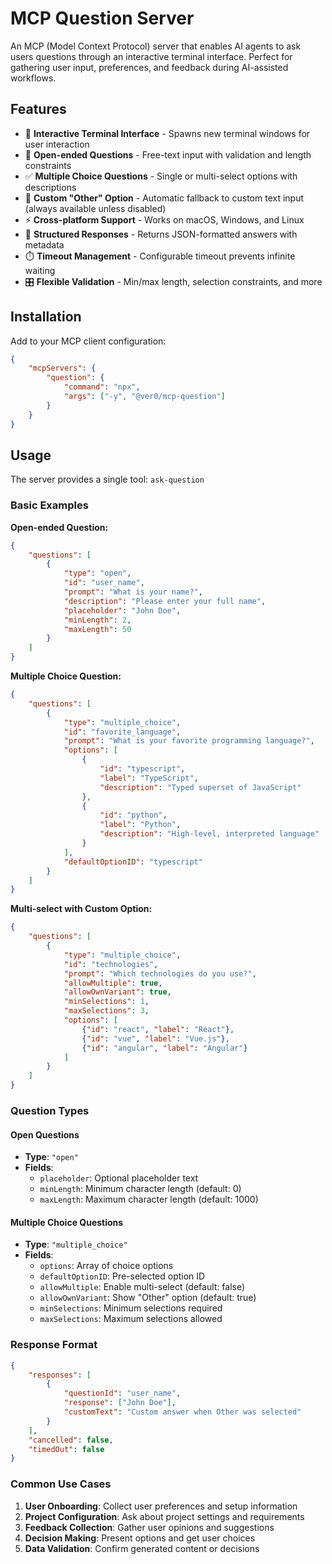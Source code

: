 # MCP Question Server

An MCP (Model Context Protocol) server that enables AI agents to ask users questions through an interactive terminal
interface. Perfect for gathering user input, preferences, and feedback during AI-assisted workflows.

## Features

- 🎯 **Interactive Terminal Interface** - Spawns new terminal windows for user interaction
- 📝 **Open-ended Questions** - Free-text input with validation and length constraints
- ✅ **Multiple Choice Questions** - Single or multi-select options with descriptions
- 🎨 **Custom "Other" Option** - Automatic fallback to custom text input (always available unless disabled)
- ⚡ **Cross-platform Support** - Works on macOS, Windows, and Linux
- 🔄 **Structured Responses** - Returns JSON-formatted answers with metadata
- ⏱️ **Timeout Management** - Configurable timeout prevents infinite waiting
- 🎛️ **Flexible Validation** - Min/max length, selection constraints, and more

## Installation

Add to your MCP client configuration:

```json
{
	"mcpServers": {
		"question": {
			"command": "npx",
			"args": ["-y", "@ver0/mcp-question"]
		}
	}
}
```

## Usage

The server provides a single tool: `ask-question`

### Basic Examples

**Open-ended Question:**

```json
{
	"questions": [
		{
			"type": "open",
			"id": "user_name",
			"prompt": "What is your name?",
			"description": "Please enter your full name",
			"placeholder": "John Doe",
			"minLength": 2,
			"maxLength": 50
		}
	]
}
```

**Multiple Choice Question:**

```json
{
	"questions": [
		{
			"type": "multiple_choice",
			"id": "favorite_language",
			"prompt": "What is your favorite programming language?",
			"options": [
				{
					"id": "typescript",
					"label": "TypeScript",
					"description": "Typed superset of JavaScript"
				},
				{
					"id": "python",
					"label": "Python",
					"description": "High-level, interpreted language"
				}
			],
			"defaultOptionID": "typescript"
		}
	]
}
```

**Multi-select with Custom Option:**

```json
{
	"questions": [
		{
			"type": "multiple_choice",
			"id": "technologies",
			"prompt": "Which technologies do you use?",
			"allowMultiple": true,
			"allowOwnVariant": true,
			"minSelections": 1,
			"maxSelections": 3,
			"options": [
				{"id": "react", "label": "React"},
				{"id": "vue", "label": "Vue.js"},
				{"id": "angular", "label": "Angular"}
			]
		}
	]
}
```

### Question Types

#### Open Questions

- **Type**: `"open"`
- **Fields**:
  - `placeholder`: Optional placeholder text
  - `minLength`: Minimum character length (default: 0)
  - `maxLength`: Maximum character length (default: 1000)

#### Multiple Choice Questions

- **Type**: `"multiple_choice"`
- **Fields**:
  - `options`: Array of choice options
  - `defaultOptionID`: Pre-selected option ID
  - `allowMultiple`: Enable multi-select (default: false)
  - `allowOwnVariant`: Show "Other" option (default: true)
  - `minSelections`: Minimum selections required
  - `maxSelections`: Maximum selections allowed

### Response Format

```json
{
	"responses": [
		{
			"questionId": "user_name",
			"response": ["John Doe"],
			"customText": "Custom answer when Other was selected"
		}
	],
	"cancelled": false,
	"timedOut": false
}
```

### Common Use Cases

1. **User Onboarding**: Collect user preferences and setup information
2. **Project Configuration**: Ask about project settings and requirements
3. **Feedback Collection**: Gather user opinions and suggestions
4. **Decision Making**: Present options and get user choices
5. **Data Validation**: Confirm generated content or decisions